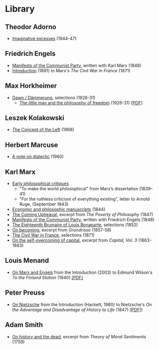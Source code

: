 # Library

## Theodor Adorno
- [Imaginative excesses](/library/adorno/adorno-1947-imaginative-excesses.pdf) (1944-47)

## Friedrich Engels
- [Manifesto of the Communist Party](/library/marx/marx-engels-1848-communist-manifesto.pdf), written with Karl Marx (1848)
- [Introduction](/library/marx/marx-1871-civil-war-in-france.pdf) (1891) to Marx's *The Civil War in France* (1871)


## Max Horkheimer
- [Dawn / Dämmerung](/library/horkheimer/horkheimer-1931-dammerung.pdf), selections (1926-31)
	- [The little man and the philosophy of freedom](/library/horkheimer/the-little-man) (1926-31) [[PDF]](http://chriscutrone.platypus1917.org/wp-content/uploads/2010/04/horkheimer_littlemanphilosophyfreedomdaemmerung1926-31.pdf)

## Leszek Kolakowski
- [The Concept of the Left](/library/kolakowski/kolakowski-1968-concept-of-the-left.pdf) (1968)

## Herbert Marcuse
- [A note on dialectic](/library/marcuse/marcuse-1960-note-on-dialectic.pdf) (1960)

## Karl Marx
- [Early philosophical critiques](/library/marx/marx-early-philosophical-critiques.pdf)
  - "To make the world philosophical" from Marx’s dissertation (1839–41)
  - "For the ruthless criticism of everything existing", letter to Arnold Ruge, (September 1843)
- [Economic and philosophic manuscripts](/library/marx/marx-1844-economic-philosophic-manuscripts.pdf) (1844)
- [The Coming Upheaval](/library/marx/marx-1847-coming-upheaval), excerpt from *The Poverty of Philosophy* (1847)
- [Manifesto of the Communist Party](/library/marx/marx-engels-1848-communist-manifesto.pdf), written with Friedrich Engels (1848)
- [The Eighteenth Brumaire of Louis Bonaparte](/library/marx/marx-1852-eighteenth-brumaire.pdf), selections (1852)
- [On becoming](/library/marx/marx-1858-on-becoming), excerpt from *Grundrisse* (1857-58)
- [The Civil War in France](/library/marx/marx-1871-civil-war-in-france.pdf), selections (1871)
- [On the self-overcoming of capital](/library/marx/marx-1883-self-overcoming-of-capital), excerpt from *Capital, Vol. 3* (1863-1883)

## Louis Menand
- [On Marx and Engels](/library/menand/on-marx-and-engels) from the Introduction (2003) to Edmund Wilson's *To the Finland Station* (1940) [[PDF]](https://platypus1917.org/wp-content/uploads/2010/09/menandlouis_edmundwilsonfinlandstationintro2003.pdf)

## Peter Preuss
- [On Nietzsche](/library/preuss/preuss-on-nietzsche) from the Introduction (Hackett, 1980) to Nietzsche's *On the Advantage and Disadvantage of History to Life* (1847) [[PDF]](/library/preuss/preuss-on-nietzsche.pdf))

## Adam Smith
- [On history and the dead](/library/smith/smith-1759-on-history-and-the-dead), excerpt from *Theory of Moral Sentiments* (1759)